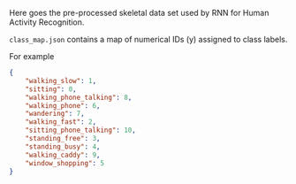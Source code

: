 Here goes the pre-processed skeletal data set used by RNN for Human
Activity Recognition.

`class_map.json` contains a map of numerical IDs (y) assigned to class
labels.

For example

```json
{
    "walking_slow": 1,
    "sitting": 0,
    "walking_phone_talking": 8, 
    "walking_phone": 6,
    "wandering": 7,
    "walking_fast": 2, 
    "sitting_phone_talking": 10, 
    "standing_free": 3, 
    "standing_busy": 4, 
    "walking_caddy": 9, 
    "window_shopping": 5
}
```
